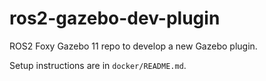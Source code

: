 # ros2-gazebo-dev-plugin

ROS2 Foxy Gazebo 11 repo to develop a new Gazebo plugin.

Setup instructions are in `docker/README.md`.
